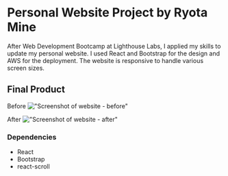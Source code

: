 # Personal Website Project by Ryota Mine

After Web Development Bootcamp at Lighthouse Labs, I applied my skills to update my personal website. I used React and Bootstrap for the design and AWS for the deployment. The website is responsive to handle various screen sizes.

## Final Product

Before
!["Screenshot of website - before"](https://github.com/ryotamine/ryotamine.github.io/tree/master/docs/website-before.png)

After
!["Screenshot of website - after"](https://github.com/ryotamine/ryotamine.github.io/tree/master/docs/website-after.png)

### Dependencies

- React
- Bootstrap
- react-scroll
